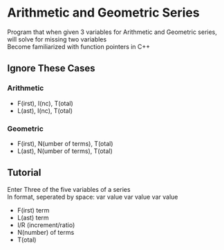 # Arithmetic and Geometric Series
Program that when given 3 variables for Arithmetic and Geometric series, will solve for missing two variables<br />
Become familiarized with function pointers in C++

## Ignore These Cases
### Arithmetic<br />
* F(irst), I(nc), T(otal)
* L(ast), I(nc),  T(otal)
### Geometric<br />
* F(irst), N(umber of terms), T(otal)
* L(ast),  N(umber of terms),  T(otal)

## Tutorial
Enter Three of the five variables of a series<br />
In format, seperated by space: var value var value var value<br />
* F(irst) term
* L(ast) term
* I/R (increment/ratio)
* N(number) of terms
* T(otal)
